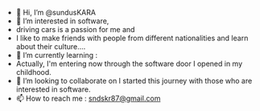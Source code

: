 - 👋 Hi, I’m @sundusKARA
- 👀 I’m interested in software, 
-    driving cars is a passion for me and 
-    I like to make friends with people from different nationalities and learn about their culture....
- 🌱 I’m currently learning : 
-    Actually, I'm entering now through the software door I opened in my childhood.
- 💞️ I’m looking to collaborate on 
     I started this journey with those who are interested in software.
- 📫 How to reach me : sndskr87@gmail.com

<!---
sundusKARA/sundusKARA is a ✨ special ✨ repository because its `README.md` (this file) appears on your GitHub profile.
You can click the Preview link to take a look at your changes.
--->
